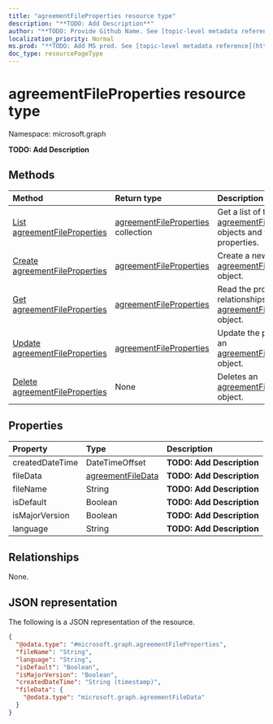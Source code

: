 ```yaml
---
title: "agreementFileProperties resource type"
description: "**TODO: Add Description**"
author: "**TODO: Provide Github Name. See [topic-level metadata reference](https://msgo.azurewebsites.net/add/document/guidelines/metadata.html#topic-level-metadata)**"
localization_priority: Normal
ms.prod: "**TODO: Add MS prod. See [topic-level metadata reference](https://msgo.azurewebsites.net/add/document/guidelines/metadata.html#topic-level-metadata)**"
doc_type: resourcePageType
---
```


# agreementFileProperties resource type

Namespace: microsoft.graph

**TODO: Add Description**

## Methods
|Method|Return type|Description|
|:---|:---|:---|
|[List agreementFileProperties](../api/agreementfileproperties-list.md)|[agreementFileProperties](../resources/agreementfileproperties.md) collection|Get a list of the [agreementFileProperties](../resources/agreementfileproperties.md) objects and their properties.|
|[Create agreementFileProperties](../api/agreementfileproperties-create.md)|[agreementFileProperties](../resources/agreementfileproperties.md)|Create a new [agreementFileProperties](../resources/agreementfileproperties.md) object.|
|[Get agreementFileProperties](../api/agreementfileproperties-get.md)|[agreementFileProperties](../resources/agreementfileproperties.md)|Read the properties and relationships of an [agreementFileProperties](../resources/agreementfileproperties.md) object.|
|[Update agreementFileProperties](../api/agreementfileproperties-update.md)|[agreementFileProperties](../resources/agreementfileproperties.md)|Update the properties of an [agreementFileProperties](../resources/agreementfileproperties.md) object.|
|[Delete agreementFileProperties](../api/agreementfileproperties-delete.md)|None|Deletes an [agreementFileProperties](../resources/agreementfileproperties.md) object.|

## Properties
|Property|Type|Description|
|:---|:---|:---|
|createdDateTime|DateTimeOffset|**TODO: Add Description**|
|fileData|[agreementFileData](../resources/agreementfiledata.md)|**TODO: Add Description**|
|fileName|String|**TODO: Add Description**|
|isDefault|Boolean|**TODO: Add Description**|
|isMajorVersion|Boolean|**TODO: Add Description**|
|language|String|**TODO: Add Description**|

## Relationships
None.

## JSON representation
The following is a JSON representation of the resource.
<!-- {
  "blockType": "resource",
  "keyProperty": "id",
  "@odata.type": "microsoft.graph.agreementFileProperties",
  "baseType": "",
  "openType": false
}
-->
``` json
{
  "@odata.type": "#microsoft.graph.agreementFileProperties",
  "fileName": "String",
  "language": "String",
  "isDefault": "Boolean",
  "isMajorVersion": "Boolean",
  "createdDateTime": "String (timestamp)",
  "fileData": {
    "@odata.type": "microsoft.graph.agreementFileData"
  }
}
```

